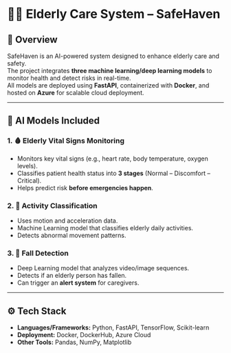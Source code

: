 # 🧑‍⚕️ Elderly Care System – SafeHaven  

## 📌 Overview  
SafeHaven is an AI-powered system designed to enhance elderly care and safety.  
The project integrates **three machine learning/deep learning models** to monitor health and detect risks in real-time.  
All models are deployed using **FastAPI**, containerized with **Docker**, and hosted on **Azure** for scalable cloud deployment.  

---

## 🔬 AI Models Included  

### 1. 🩸 Elderly Vital Signs Monitoring  
- Monitors key vital signs (e.g., heart rate, body temperature, oxygen levels).  
- Classifies patient health status into **3 stages** (Normal – Discomfort – Critical).  
- Helps predict risk **before emergencies happen**.  

### 2. 🤸 Activity Classification  
- Uses motion and acceleration data.  
- Machine Learning model that classifies elderly daily activities.  
- Detects abnormal movement patterns.  

### 3. 🚨 Fall Detection  
- Deep Learning model that analyzes video/image sequences.  
- Detects if an elderly person has fallen.  
- Can trigger an **alert system** for caregivers.  

---

## ⚙️ Tech Stack  
- **Languages/Frameworks:** Python, FastAPI, TensorFlow, Scikit-learn  
- **Deployment:** Docker, DockerHub, Azure Cloud  
- **Other Tools:** Pandas, NumPy, Matplotlib  
